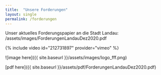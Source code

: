```yaml
---
title:  "Unsere Forderungen"
layout: single
permalink: /forderungen
---
```


Unser aktuelles Forderungspapier an die Stadt Landau:
/assets/images/ForderungenLandauDez2020.pdf

{% include video id="212731897" provider="vimeo" %}

![image here]({{ site.baseurl }}/assets/images/logo_fff.png)

[pdf here]({{ site.baseurl }}/assets/pdf/ForderungenLandauDez2020.pdf)
